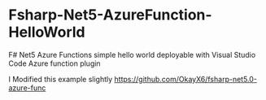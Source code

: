 # Fsharp-Net5-AzureFunction-HelloWorld
F# Net5 Azure Functions simple hello world deployable with Visual Studio Code Azure function plugin


I Modified this example slightly
https://github.com/OkayX6/fsharp-net5.0-azure-func
